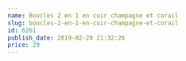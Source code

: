 ```yaml
---
name: Boucles 2 en 1 en cuir champagne et corail
slug: boucles-2-en-1-en-cuir-champagne-et-corail
id: 6261
publish_date: 2019-02-20 21:32:26
price: 29
---
```

